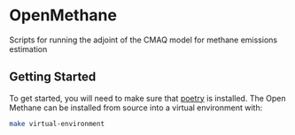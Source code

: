 # OpenMethane

Scripts for running the adjoint of the CMAQ model for methane emissions estimation

## Getting Started

To get started, you will need to make sure that [poetry](https://python-poetry.org/docs/) is installed.
The Open Methane can be installed from source into a virtual environment with:

```bash
make virtual-environment
```